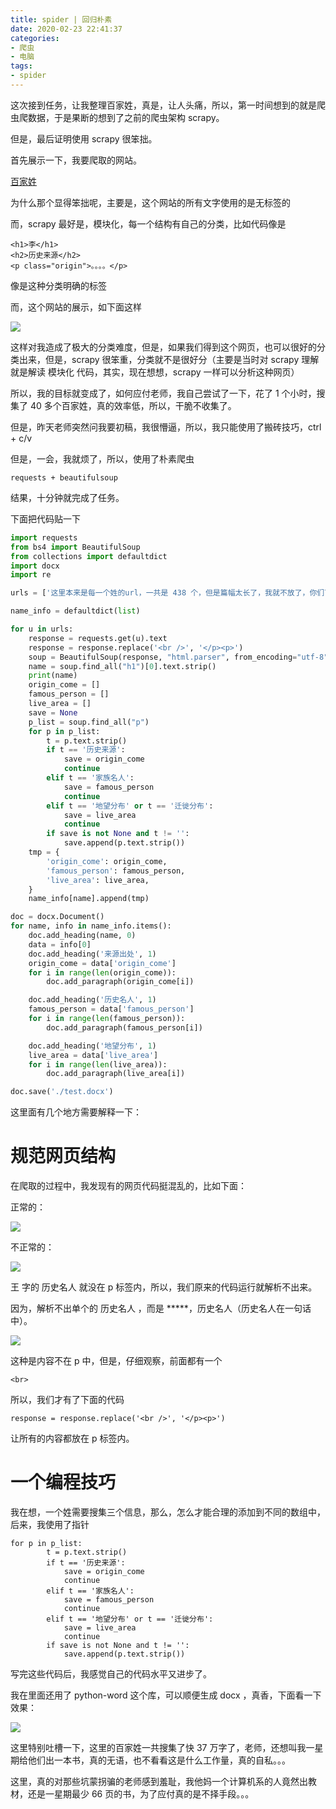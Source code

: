 ```yaml
---
title: spider | 回归朴素
date: 2020-02-23 22:41:37
categories:
- 爬虫
- 电脑
tags:
- spider
---
```

这次接到任务，让我整理百家姓，真是，让人头痛，所以，第一时间想到的就是爬虫爬数据，于是果断的想到了之前的爬虫架构 scrapy。

但是，最后证明使用 scrapy 很笨拙。

<!-- more -->

首先展示一下，我要爬取的网站。

[百家姓](https://so.gushiwen.org/guwen/book_16.aspx)

为什么那个显得笨拙呢，主要是，这个网站的所有文字使用的是无标签的 <p></p>

而，scrapy 最好是，模块化，每一个结构有自己的分类，比如代码像是

	<h1>李</h1>
	<h2>历史来源</h2>
	<p class="origin">。。。。</p>

像是这种分类明确的标签

而，这个网站的展示，如下面这样

![](/images/spider/7_0.png)

这样对我造成了极大的分类难度，但是，如果我们得到这个网页，也可以很好的分类出来，但是，scrapy 很笨重，分类就不是很好分（主要是当时对 scrapy 理解就是解读 模块化 代码，其实，现在想想，scrapy 一样可以分析这种网页）

所以，我的目标就变成了，如何应付老师，我自己尝试了一下，花了 1 个小时，搜集了 40 多个百家姓，真的效率低，所以，干脆不收集了。

但是，昨天老师突然问我要初稿，我很懵逼，所以，我只能使用了搬砖技巧，ctrl + c/v

但是，一会，我就烦了，所以，使用了朴素爬虫

	requests + beautifulsoup

结果，十分钟就完成了任务。

下面把代码贴一下

```python
import requests
from bs4 import BeautifulSoup
from collections import defaultdict
import docx
import re

urls = ['这里本来是每一个姓的url，一共是 438 个，但是篇幅太长了，我就不放了，你们可以根据代码去整理，很简单']

name_info = defaultdict(list)

for u in urls:
    response = requests.get(u).text
    response = response.replace('<br />', '</p><p>')
    soup = BeautifulSoup(response, "html.parser", from_encoding="utf-8")
    name = soup.find_all("h1")[0].text.strip()
    print(name)
    origin_come = []
    famous_person = []
    live_area = []
    save = None
    p_list = soup.find_all("p")
    for p in p_list:
        t = p.text.strip()
        if t == '历史来源':
            save = origin_come
            continue
        elif t == '家族名人':
            save = famous_person
            continue
        elif t == '地望分布' or t == '迁徙分布':
            save = live_area
            continue
        if save is not None and t != '':
            save.append(p.text.strip())
    tmp = {
        'origin_come': origin_come,
        'famous_person': famous_person,
        'live_area': live_area,
    }
    name_info[name].append(tmp)

doc = docx.Document()
for name, info in name_info.items():
    doc.add_heading(name, 0)
    data = info[0]
    doc.add_heading('来源出处', 1)
    origin_come = data['origin_come']
    for i in range(len(origin_come)):
        doc.add_paragraph(origin_come[i])

    doc.add_heading('历史名人', 1)
    famous_person = data['famous_person']
    for i in range(len(famous_person)):
        doc.add_paragraph(famous_person[i])

    doc.add_heading('地望分布', 1)
    live_area = data['live_area']
    for i in range(len(live_area)):
        doc.add_paragraph(live_area[i])

doc.save('./test.docx')
```

这里面有几个地方需要解释一下：

# 规范网页结构

在爬取的过程中，我发现有的网页代码挺混乱的，比如下面：

正常的：

![](/images/spider/7_1.png)

不正常的：

![](/images/spider/7_2.png)

王 字的 历史名人 就没在 p 标签内，所以，我们原来的代码运行就解析不出来。

因为，解析不出单个的 历史名人 ，而是 *****，历史名人（历史名人在一句话中）。

![](/images/spider/7_3.png)

这种是内容不在 p 中，但是，仔细观察，前面都有一个 

	<br>

所以，我们才有了下面的代码

	response = response.replace('<br />', '</p><p>')

让所有的内容都放在 p 标签内。

# 一个编程技巧

我在想，一个姓需要搜集三个信息，那么，怎么才能合理的添加到不同的数组中，后来，我使用了指针


	for p in p_list:
	        t = p.text.strip()
	        if t == '历史来源':
	            save = origin_come
	            continue
	        elif t == '家族名人':
	            save = famous_person
	            continue
	        elif t == '地望分布' or t == '迁徙分布':
	            save = live_area
	            continue
	        if save is not None and t != '':
	            save.append(p.text.strip())

写完这些代码后，我感觉自己的代码水平又进步了。

我在里面还用了 python-word 这个库，可以顺便生成 docx ，真香，下面看一下效果：

![](/images/spider/7_4.png)

这里特别吐槽一下，这里的百家姓一共搜集了快 37 万字了，老师，还想叫我一星期给他们出一本书，真的无语，也不看看这是什么工作量，真的自私。。。

这里，真的对那些坑蒙拐骗的老师感到羞耻，我他妈一个计算机系的人竟然出教材，还是一星期最少 66 页的书，为了应付真的是不择手段。。。
